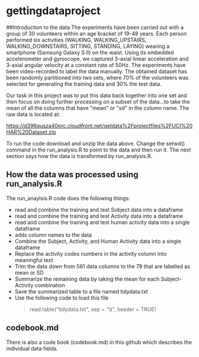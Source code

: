 gettingdataproject
==================

##Introduction to the data
The experiments have been carried out with a group of 30 volunteers within an age
bracket of 19-48 years. Each person performed six activities (WALKING,
WALKING_UPSTAIRS, WALKING_DOWNSTAIRS, SITTING, STANDING, LAYING) wearing a smartphone
(Samsung Galaxy S II) on the waist. Using its embedded accelerometer and gyroscope,
we captured 3-axial linear acceleration and 3-axial angular velocity at a constant rate
of 50Hz. The experiments have been video-recorded to label the data manually. The
obtained dataset has been randomly partitioned into two sets, where 70% of the volunteers
was selected for generating the training data and 30% the test data. 

Our task in this project was to put this data back together into one set and then focus
on doing further processing on a subset of the data...to take the mean of all the columns
that have "mean" or "sd" in the column name. The raw data is located at:

https://d396qusza40orc.cloudfront.net/getdata%2Fprojectfiles%2FUCI%20HAR%20Dataset.zip 

To run the code download and unzip the data above. Change the setwd() command in the
run_analysis.R to point to the data and then run it. The next section says how the data
is transformed by run_analysis.R.

## How the data was processed using **run_analysis.R**
The run_anaylsis.R code does the following things:
- read and combine the training and test Subject data into a dataframe
- read and combine the training and test Activity data into a dataframe
- read and combine the training and test human activity data into a single dataframe
- adds column names to the data
- Combine the Subject, Activity, and Human Activity data into a single dataframe
- Replace the activity codes numbers in the activity column into meaningful text
- Trim the data down from 561 data columns to the 79 that are labelled as mean or SD
- Summarize the remaining data by taking the mean for each Subject-Activity combination
- Save the summarized table to a file named tidydata.txt
- Use the following code to load this file
	> read.table("tidydata.txt", sep = "\t", header = TRUE)


## codebook.md
There is also a code book (codebook.md) in this github which describes the individual
data fields.


